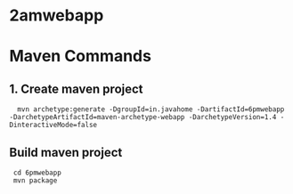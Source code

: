 # 2amwebapp

# Maven Commands

## 1. Create maven project

```
  mvn archetype:generate -DgroupId=in.javahome -DartifactId=6pmwebapp -DarchetypeArtifactId=maven-archetype-webapp -DarchetypeVersion=1.4 -DinteractiveMode=false 
```

## Build maven project

```
 cd 6pmwebapp
 mvn package
```
